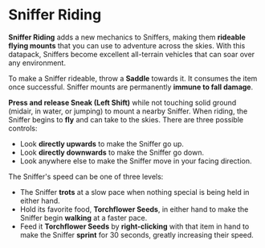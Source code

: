 # Sniffer Riding

**Sniffer Riding** adds a new mechanics to Sniffers, making them **rideable flying mounts** that you can use to adventure across the skies. With this datapack, Sniffers become excellent all-terrain vehicles that can soar over any environment.

To make a Sniffer rideable, throw a **Saddle** towards it. It consumes the item once successful. Sniffer mounts are permanently **immune to fall damage**.

**Press and release Sneak (Left Shift)** while not touching solid ground (midair, in water, or jumping) to mount a nearby Sniffer. When riding, the Sniffer begins to **fly** and can take to the skies. There are three possible controls:

* Look **directly upwards** to make the Sniffer go up.
* Look **directly downwards** to make the Sniffer go down.
* Look anywhere else to make the Sniffer move in your facing direction.

The Sniffer's speed can be one of three levels:

* The Sniffer **trots** at a slow pace when nothing special is being held in either hand.
* Hold its favorite food, **Torchflower Seeds**, in either hand to make the Sniffer begin **walking** at a faster pace.
* Feed it **Torchflower Seeds** by **right-clicking** with that item in hand to make the Sniffer **sprint** for 30 seconds, greatly increasing their speed.
